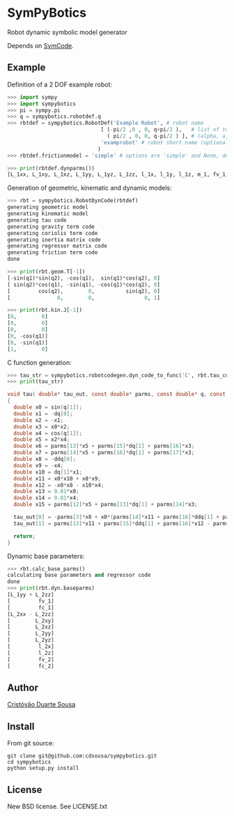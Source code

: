 SymPyBotics
===========

Robot dynamic symbolic model generator


Depends on [SymCode](https://github.com/cdsousa/symcode).


Example
-------

Definition of a 2 DOF example robot:

```Python
>>> import sympy
>>> import sympybotics
>>> pi = sympy.pi
>>> q = sympybotics.robotdef.q
>>> rbtdef = sympybotics.RobotDef('Example Robot', # robot name
                              [ (-pi/2 ,0 , 0, q+pi/2 ),   # list of tuples with standard Denavit-Hartenberg parameters 
                                ( pi/2 , 0, 0, q-pi/2 ) ], # (alpha, a, d, theta)
                              'examprobot' # robot short name (optional)
                             )
>>> rbtdef.frictionmodel = 'simple' # options are 'simple' and None, defaults to None
```

```Python
>>> print(rbtdef.dynparms())
[L_1xx, L_1xy, L_1xz, L_1yy, L_1yz, L_1zz, l_1x, l_1y, l_1z, m_1, fv_1, fc_1, L_2xx, L_2xy, L_2xz, L_2yy, L_2yz, L_2zz, l_2x, l_2y, l_2z, m_2, fv_2, fc_2]
```

Generation of geometric, kinematic and dynamic models:

```Python
>>> rbt = sympybotics.RobotDynCode(rbtdef)
generating geometric model
generating kinematic model
generating tau code
generating gravity term code
generating coriolis term code
generating inertia matrix code
generating regressor matrix code
generating friction term code
done
```

```Python
>>> print(rbt.geom.T[-1])
[-sin(q1)*sin(q2), -cos(q1),  sin(q1)*cos(q2), 0]
[ sin(q2)*cos(q1), -sin(q1), -cos(q1)*cos(q2), 0]
[         cos(q2),        0,          sin(q2), 0]
[               0,        0,                0, 1]
```

```Python
>>> print(rbt.kin.J[-1])
[0,        0]
[0,        0]
[0,        0]
[0, -cos(q1)]
[0, -sin(q1)]
[1,        0]
```

C function generation:

```Python
>>> tau_str = sympybotics.robotcodegen.dyn_code_to_func('C', rbt.tau_code, 'tau', 2, rbt.dof, rbtdef.dynparms())
>>> print(tau_str)
```
```C
void tau( double* tau_out, const double* parms, const double* q, const double* dq, const double* ddq )
{
  double x0 = sin(q[1]);
  double x1 = -dq[0];
  double x2 = -x1;
  double x3 = x0*x2;
  double x4 = cos(q[1]);
  double x5 = x2*x4;
  double x6 = parms[13]*x5 + parms[15]*dq[1] + parms[16]*x3;
  double x7 = parms[14]*x5 + parms[16]*dq[1] + parms[17]*x3;
  double x8 = -ddq[0];
  double x9 = -x4;
  double x10 = dq[1]*x1;
  double x11 = x0*x10 + x8*x9;
  double x12 = -x0*x8 - x10*x4;
  double x13 = 9.81*x0;
  double x14 = 9.81*x4;
  double x15 = parms[12]*x5 + parms[13]*dq[1] + parms[14]*x3;

  tau_out[0] = -parms[3]*x8 + x0*(parms[14]*x11 + parms[16]*ddq[1] + parms[17]*x12 - dq[1]*x15 - parms[19]*x14 + x5*x6) - x9*(parms[12]*x11 + parms[13]*ddq[1] + parms[14]*x12 + dq[1]*x7 + parms[19]*x13 - x3*x6);
  tau_out[1] = parms[13]*x11 + parms[15]*ddq[1] + parms[16]*x12 - parms[18]*x13 + parms[20]*x14 + x15*x3 - x5*x7;

  return;
}
```

Dynamic base parameters:

```Python
>>> rbt.calc_base_parms()
calculating base parameters and regressor code
done
>>> print(rbt.dyn.baseparms)
[L_1yy + L_2zz]
[         fv_1]
[         fc_1]
[L_2xx - L_2zz]
[        L_2xy]
[        L_2xz]
[        L_2yy]
[        L_2yz]
[         l_2x]
[         l_2z]
[         fv_2]
[         fc_2]
```

Author
------

[Cristóvão Duarte Sousa](https://github.com/cdsousa)

Install
-------

From git source:

    git clone git@github.com:cdsousa/sympybotics.git
    cd sympybotics
    python setup.py install

License
-------

New BSD license. See LICENSE.txt